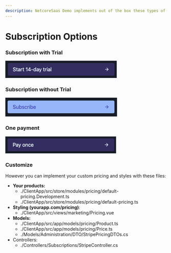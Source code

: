 ```yaml
---
description: NetcoreSaas Demo implements out of the box these types of pricing.
---
```


# Subscription Options

### Subscription with Trial

![](../../.gitbook/assets/screen-shot-2020-08-22-at-18.27.31.png)

### Subscription without Trial

![](../../.gitbook/assets/screen-shot-2020-08-22-at-18.27.43.png)

### One payment

![](../../.gitbook/assets/screen-shot-2020-08-22-at-18.27.52.png)

### Customize

However you can implement your custom pricing and styles with these files:

* **Your products:**
  * ./ClientApp/src/store/modules/pricing/default-pricing.Development.ts
  * ./ClientApp/src/store/modules/pricing/default-pricing.ts
* **Styling \(yourapp.com/pricing\)**:
  * ./ClientApp/src/views/marketing/Pricing.vue
* **Models:**
  * ./ClientApp/src/app/models/pricing/Product.ts
  * ./ClientApp/src/app/models/pricing/Price.ts
  * ./Models/Administration/DTO/StripePricingDTOs.cs
* Controllers:
  * ./Controllers/Subscriptions/StripeController.cs



